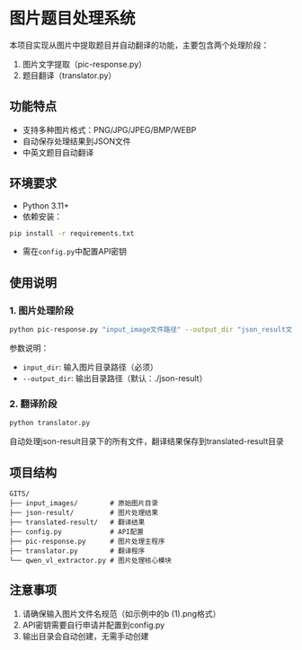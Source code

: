 # 图片题目处理系统

本项目实现从图片中提取题目并自动翻译的功能，主要包含两个处理阶段：
1. 图片文字提取（pic-response.py）
2. 题目翻译（translator.py）

## 功能特点
- 支持多种图片格式：PNG/JPG/JPEG/BMP/WEBP
- 自动保存处理结果到JSON文件
- 中英文题目自动翻译

## 环境要求
- Python 3.11+
- 依赖安装：
```bash
pip install -r requirements.txt
```
- 需在`config.py`中配置API密钥

## 使用说明

### 1. 图片处理阶段
```bash
python pic-response.py "input_image文件路径" --output_dir "json_result文件路径"
```
参数说明：
- `input_dir`: 输入图片目录路径（必须）
- `--output_dir`: 输出目录路径（默认：./json-result）

### 2. 翻译阶段
```bash
python translator.py
```
自动处理json-result目录下的所有文件，翻译结果保存到translated-result目录

## 项目结构
```
GITS/
├── input_images/        # 原始图片目录
├── json-result/         # 图片处理结果
├── translated-result/   # 翻译结果
├── config.py            # API配置
├── pic-response.py      # 图片处理主程序
├── translator.py        # 翻译程序
└── qwen_vl_extractor.py # 图片处理核心模块
```


## 注意事项
1. 请确保输入图片文件名规范（如示例中的b (1).png格式）
2. API密钥需要自行申请并配置到config.py
3. 输出目录会自动创建，无需手动创建
